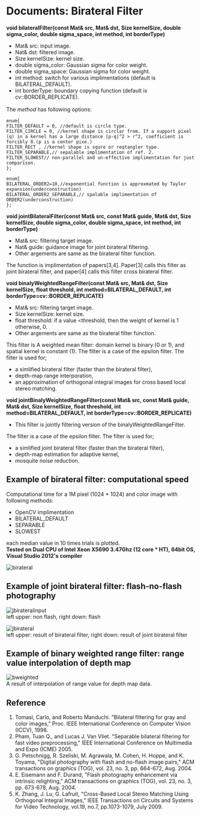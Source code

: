 Documents: Birateral Filter
===========================

**void bilateralFilter(const Mat& src, Mat& dst, Size kernelSize, double sigma_color, double sigma_space, int method, int borderType)**
* Mat& src: input image.  
* Nat& dst: filtered image.  
* Size kernelSize: kernel size.  
* double sigma_color: Gaussian sigma for color weight.  
* double sigma_space: Gaussian sigma for color weight.  
* int method: switch for various implimentations (default is BILATERAL_DEFAULT).   
* int borderType: boundary copying function (default is cv::BORDER_REPLICATE).  


The *method* has following options:　　

    enum{
    FILTER_DEFAULT = 0, //default is circle type.
    FILTER_CIRCLE = 0, //kernel shape is circlar from. If a support pixel (q) in a kernel has a large distance |p-q|^2 > r^2, coefficient is forcibly 0.(p is a center pixe.)
    FILTER_RECT , //kernel shape is squre or reqtangler type. 
    FILTER_SEPARABLE,// sepalable implimentation of ref. 2.
    FILTER_SLOWEST// non-parallel and un-effective implimentation for just comparison.    
    };
    
    enum{
    BILATERAL_ORDER2=10,//exponential function is approxmated by Taylor expansion(underconstruction)
    BILATERAL_ORDER2_SEPARABLE,// spalable implimentation of  ORDER2(underconstruction)
    };

**void jointBilateralFilter(const Mat& src, const Mat& guide, Mat& dst, Size kernelSize, double sigma_color, double sigma_space, int method, int borderType)**  
* Mat& src: filtering target image.    
* Nat& guide: guidance image for joint birateral filtering.    
* Other argements are same as the birateral filter function.  

The function is implimentation of papers[3,4]. Paper[3] calls this filter as joint birateral filter, and paper[4] calls this filter cross birateral filter.  


**void binalyWeightedRangeFilter(const Mat& src, Mat& dst, Size kernelSize, float threshold, int method=BILATERAL_DEFAULT, int borderType=cv::BORDER_REPLICATE)**  
* Mat& src: filtering target image.  
* Size kernelSize: kernel size.  
* float threshold: if a value <threshold, then the weight of kernel is 1 otherwise, 0.  
* Other argements are same as the birateral filter function.  

This filter is A weighted mean filter: domain kernel is binary (0 or 1), and spatial kernel is constant (1). 
The filter is a case of the epsilon filter. The filter is used for;    
* a simlified birateral filter (faster than the birateral filter),     
* depth-map range interporation,    
* an approximation of orthogonal integral images for cross based local stereo matching.   


**void jointBinalyWeightedRangeFilter(const Mat& src, const Mat& guide, Mat& dst, Size kernelSize, float threshold, int method=BILATERAL_DEFAULT, int borderType=cv::BORDER_REPLICATE)**  
* This filter is jointly filtering version of the binalyWeightedRangeFilter.
    
The filter is a case of the epsilon filter. The filter is used for;   
* a simlified joint birateral filter (faster than the birateral filter),   
* depth-map estimation for adaptive kernel,    
* mosquite noise reduction.  


Example of birateral filter: computational speed
------------------------------------------------
Computational time for a 1M pixel (1024 * 1024) and color image with following methods:  
* OpenCV implimentation  
* BILATERAL_DEFAULT  
* SEPARABLE  
* SLOWEST  

each median value in 10 times trials is plotted.  
**Tested on Dual CPU of Intel Xeon X5690 3.47Ghz (12 core * HT), 64bit OS, Visual Studio 2012's compiler**  

![birateral](birateral_time.png "birateraltime")

Example of joint birateral filter: flash-no-flash photography  
-------------------------------------------------------------

![jbirateralinput](fnof.png "flash")  
left upper: non flash,  right down: flash  

![jbirateral](jointbirateralfilter.png "jointbirateral")  
left upper: result of birateral filter,  right down: result of joint birateral filter  


Example of binary weighted range filter: range value interpolation of depth map  
-------------------------------------------------------------------------------
![bweighted](range_interpolation.png "binary weighted")  
A result of interpolation of range value for depth map data.  

Reference
---------
1. Tomasi, Carlo, and Roberto Manduchi. "Bilateral filtering for gray and color images," Proc. IEEE International Conference on Computer Vision (ICCV), 1998.  
2. Pham, Tuan Q., and Lucas J. Van Vliet. "Separable bilateral filtering for fast video preprocessing," IEEE International Conference on Multimedia and Expo (ICME) 2005.
3. G. Petschnigg, R. Szeliski, M. Agrawala, M. Cohen, H. Hoppe, and K. Toyama, "Digital photography with flash and no-flash image pairs," ACM transactions on graphics (TOG), vol. 23, no. 3, pp. 664-672, Aug. 2004.
4. E. Eisemann and F. Durand, "Flash photography enhancement via intrinsic relighting," ACM transactions on graphics (TOG), vol. 23, no. 3, pp. 673-678, Aug. 2004.
5. K. Zhang, J. Lu, G. Lafruit, "Cross-Based Local Stereo Matching Using Orthogonal Integral Images," IEEE Transactions on Circuits and Systems for Video Technology, vol.19, no.7, pp.1073-1079, July 2009. 
